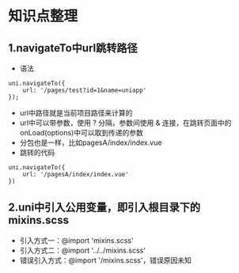 # 知识点整理

## 1.navigateTo中url跳转路径
+ 语法
```
uni.navigateTo({
    url: '/pages/test?id=1&name=uniapp'
});
```
+ url中路径就是当前项目路径来计算的
+ url中可以带参数，使用 ? 分隔，参数间使用 & 连接，在跳转页面中的onLoad(options)中可以取到传递的参数
+ 分包也是一样，比如pagesA/index/index.vue
+ 跳转的代码
```
uni.navigateTo({
    url: '/pagesA/index/index.vue'
})
```

## 2.uni中引入公用变量，即引入根目录下的mixins.scss
+ 引入方式一：@import 'mixins.scss'
+ 引入方式二：@import '../../mixins.scss'
+ 错误引入方式：@import '/mixins.scss'，错误原因未知
